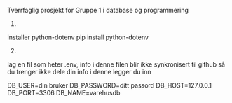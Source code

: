 Tverrfaglig prosjekt for Gruppe 1 i database og programmering

1.
installer python-dotenv
pip install python-dotenv

2.
lag en fil som heter .env, info i denne filen blir ikke synkronisert til github så du trenger ikke dele din info
i denne legger du inn 

DB_USER=din bruker
DB_PASSWORD=ditt passord
DB_HOST=127.0.0.1
DB_PORT=3306
DB_NAME=varehusdb
